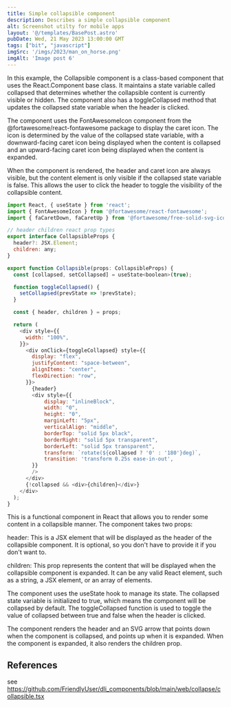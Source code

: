 ```yaml
---
title: Simple collapsible component
description: Describes a simple collapsible component
alt: Screenshot utilty for mobile apps
layout: '@/templates/BasePost.astro'
pubDate: Wed, 21 May 2023 13:00:00 GMT
tags: ["bit", "javascript"]
imgSrc: '/imgs/2023/man_on_horse.png'
imgAlt: 'Image post 6'
---
```


In this example, the Collapsible component is a class-based component that uses the React.Component base class. It maintains a state variable called collapsed that determines whether the collapsible content is currently visible or hidden. The component also has a toggleCollapsed method that updates the collapsed state variable when the header is clicked.

The component uses the FontAwesomeIcon component from the @fortawesome/react-fontawesome package to display the caret icon. The icon is determined by the value of the collapsed state variable, with a downward-facing caret icon being displayed when the content is collapsed and an upward-facing caret icon being displayed when the content is expanded.

When the component is rendered, the header and caret icon are always visible, but the content element is only visible if the collapsed state variable is false. This allows the user to click the header to toggle the visibility of the collapsible content.

```js
import React, { useState } from 'react';
import { FontAwesomeIcon } from '@fortawesome/react-fontawesome';
import { faCaretDown, faCaretUp } from '@fortawesome/free-solid-svg-icons';

// header children react prop types
export interface CollapsibleProps {
  header?: JSX.Element;
  children: any;
}

export function Collapsible(props: CollapsibleProps) {
  const [collapsed, setCollapsed] = useState<boolean>(true);

  function toggleCollapsed() {
    setCollapsed(prevState => !prevState);
  }

  const { header, children } = props;

  return (
    <div style={{
      width: "100%",
    }}>
      <div onClick={toggleCollapsed} style={{
        display: "flex",
        justifyContent: "space-between",
        alignItems: "center",
        flexDirection: "row",
      }}>
        {header}
        <div style={{
            display: "inlineBlock",
            width: "0",
            height: "0",
            marginLeft: "5px",
            verticalAlign: "middle",
            borderTop: "solid 5px black",
            borderRight: "solid 5px transparent",
            borderLeft: "solid 5px transparent",
            transform: `rotate(${collapsed ? '0' : '180'}deg)`,
            transition: 'transform 0.25s ease-in-out',
        }}
        />
      </div>
      {!collapsed && <div>{children}</div>}
    </div>
  );
}
```

This is a functional component in React that allows you to render some content in a collapsible manner. The component takes two props:

header: This is a JSX element that will be displayed as the header of the collapsible component. It is optional, so you don't have to provide it if you don't want to.

children: This prop represents the content that will be displayed when the collapsible component is expanded. It can be any valid React element, such as a string, a JSX element, or an array of elements.

The component uses the useState hook to manage its state. The collapsed state variable is initialized to true, which means the component will be collapsed by default. The toggleCollapsed function is used to toggle the value of collapsed between true and false when the header is clicked.

The component renders the header and an SVG arrow that points down when the component is collapsed, and points up when it is expanded. When the component is expanded, it also renders the children prop.

## References

see https://github.com/FriendlyUser/dli_components/blob/main/web/collapse/collapsible.tsx